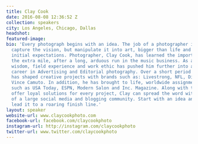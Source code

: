 ```yaml
---
title: Clay Cook
date: 2016-08-08 12:36:52 Z
collection: speakers
city: Los Angeles, Chicago, Dallas
headshot: 
featured-image: 
bio: 'Every photograph begins with an idea. The job of a photographer is to not only
  capture the vision, but manipulate it into art, bigger than life and beyond any
  initial expectations. Photographer, Clay Cook, has learned the importance of going
  the extra mile, after a long, arduous run in the music business. As a result, his
  wisdom, field experience and work ethic has pushed him further into an inspiring
  career in Advertising and Editorial photography. Over a short period of time, Clay
  has shaped creative projects with brands such as: Livestrong, NFL, Dillard''s and
  Vince Camuto. In addition, he has brought to life, worldwide assignments for publications
  such as USA Today, ESPN, Modern Salon and Inc. Magazine. Along with the desire to
  offer loyal solutions for every project, Clay can spread the word with the help
  of a large social media and blogging community. Start with an idea and Clay will
  lead it to a roaring finish line.'
layout: speaker
website-url: www.claycookphoto.com
facebook-url: facebook.com/claycookphoto
instagram-url: http://instagram.com/claycookphoto
twitter-url: www.twitter.com/claycookphoto
---
```


